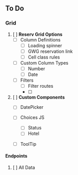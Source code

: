 ## To Do

### Grid
1. [ ] **Reserv Grid Options**
    - [ ] Column Definitions
        - [ ] Loading spinner
        - [ ] GWG reservation link
        - [ ] Cell class rules
    - [ ] Custom Column Types
        - [ ] Number
        - [ ] Date
    - [ ] Filters
        - [ ] Filter routes
        - [ ] 

2. [ ] **Custom Components**
    - [ ] DatePicker
    - [ ] Choices JS
        - [ ] Status
        - [ ] Hotel
    - [ ] ToolTip


#### Endpoints
1. [ ] All Data